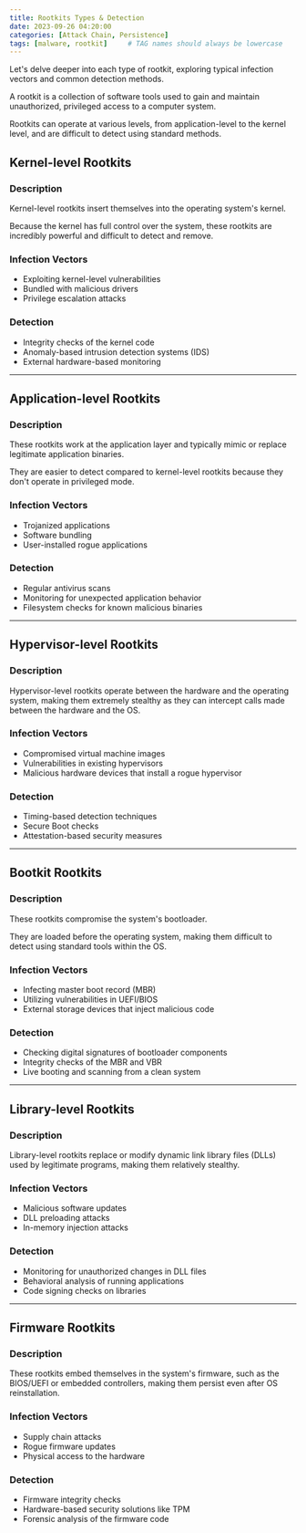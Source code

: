 ```yaml
---
title: Rootkits Types & Detection
date: 2023-09-26 04:20:00
categories: [Attack Chain, Persistence]
tags: [malware, rootkit]     # TAG names should always be lowercase
---
```


Let's delve deeper into each type of rootkit, exploring typical infection vectors and common detection methods.

A rootkit is a collection of software tools used to gain and maintain unauthorized, privileged access to a computer system. 

Rootkits can operate at various levels, from application-level to the kernel level, and are difficult to detect using standard methods.

## Kernel-level Rootkits

### Description

Kernel-level rootkits insert themselves into the operating system's kernel. 

Because the kernel has full control over the system, these rootkits are incredibly powerful and difficult to detect and remove.

### Infection Vectors

- Exploiting kernel-level vulnerabilities
- Bundled with malicious drivers
- Privilege escalation attacks

### Detection

- Integrity checks of the kernel code
- Anomaly-based intrusion detection systems (IDS)
- External hardware-based monitoring

---

## Application-level Rootkits

### Description

These rootkits work at the application layer and typically mimic or replace legitimate application binaries. 

They are easier to detect compared to kernel-level rootkits because they don't operate in privileged mode.

### Infection Vectors

- Trojanized applications
- Software bundling
- User-installed rogue applications

### Detection

- Regular antivirus scans
- Monitoring for unexpected application behavior
- Filesystem checks for known malicious binaries

---

## Hypervisor-level Rootkits

### Description

Hypervisor-level rootkits operate between the hardware and the operating system, making them extremely stealthy as they can intercept calls made between the hardware and the OS.

### Infection Vectors

- Compromised virtual machine images
- Vulnerabilities in existing hypervisors
- Malicious hardware devices that install a rogue hypervisor

### Detection

- Timing-based detection techniques
- Secure Boot checks
- Attestation-based security measures

---

## Bootkit Rootkits

### Description

These rootkits compromise the system's bootloader. 

They are loaded before the operating system, making them difficult to detect using standard tools within the OS.

### Infection Vectors

- Infecting master boot record (MBR)
- Utilizing vulnerabilities in UEFI/BIOS
- External storage devices that inject malicious code

### Detection

- Checking digital signatures of bootloader components
- Integrity checks of the MBR and VBR
- Live booting and scanning from a clean system

---

## Library-level Rootkits

### Description

Library-level rootkits replace or modify dynamic link library files (DLLs) used by legitimate programs, making them relatively stealthy.

### Infection Vectors

- Malicious software updates
- DLL preloading attacks
- In-memory injection attacks

### Detection

- Monitoring for unauthorized changes in DLL files
- Behavioral analysis of running applications
- Code signing checks on libraries

---

## Firmware Rootkits

### Description

These rootkits embed themselves in the system's firmware, such as the BIOS/UEFI or embedded controllers, making them persist even after OS reinstallation.

### Infection Vectors

- Supply chain attacks
- Rogue firmware updates
- Physical access to the hardware

### Detection

- Firmware integrity checks
- Hardware-based security solutions like TPM
- Forensic analysis of the firmware code

